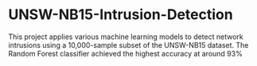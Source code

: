 # UNSW-NB15-Intrusion-Detection
 This project applies various machine learning models to detect network intrusions using a 10,000-sample subset of the UNSW-NB15 dataset. The Random Forest classifier achieved the highest accuracy at around 93%
